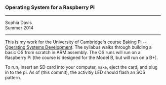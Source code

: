 ### Operating System for a Raspberry Pi  

---------- 
Sophia Davis  
Summer 2014  

--------

This is my work for the University of Cambridge's course [Baking Pi -- Operating Systems Development](http://www.cl.cam.ac.uk/projects/raspberrypi/tutorials/os/index.html). The syllabus walks through building a basic OS from scratch in ARM assembly. The OS runs will run on a Raspberry Pi (the course is designed for the Model B, but will run on a B+).

To run, insert an SD card into your computer, <code>make</code>, eject the card, and plug in to the pi. As of (this commit), the activitiy LED should flash an SOS pattern.